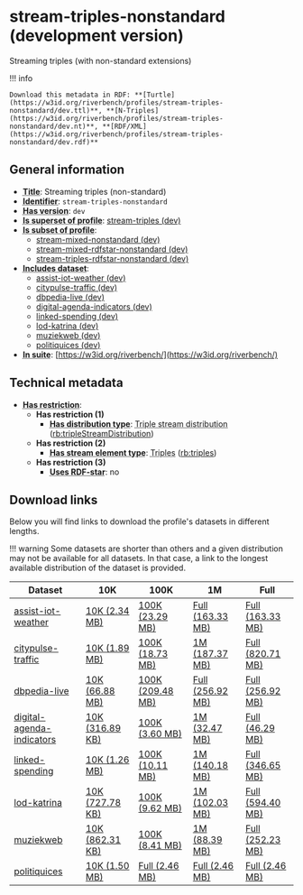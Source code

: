 # stream-triples-nonstandard (development version)

Streaming triples (with non-standard extensions)

!!! info

    Download this metadata in RDF: **[Turtle](https://w3id.org/riverbench/profiles/stream-triples-nonstandard/dev.ttl)**, **[N-Triples](https://w3id.org/riverbench/profiles/stream-triples-nonstandard/dev.nt)**, **[RDF/XML](https://w3id.org/riverbench/profiles/stream-triples-nonstandard/dev.rdf)**



## General information

- **<abbr title="A name given to the resource.">Title</abbr>**: Streaming triples (non-standard)
- **<abbr title="An unambiguous reference to the resource within a given context.">Identifier</abbr>**: `stream-triples-nonstandard`
- **<abbr title="Version tag of an artifact">Has version</abbr>**: `dev`
- **<abbr title="Indicates that this profile contains all datasets of the other profile">Is superset of profile</abbr>**: [stream-triples (dev)](https://w3id.org/riverbench/profiles/stream-triples/dev)
- **<abbr title="Indicates that this profile's datasets are all in the other profile">Is subset of profile</abbr>**: 
    - [stream-mixed-nonstandard (dev)](https://w3id.org/riverbench/profiles/stream-mixed-nonstandard/dev)
    - [stream-mixed-rdfstar-nonstandard (dev)](https://w3id.org/riverbench/profiles/stream-mixed-rdfstar-nonstandard/dev)
    - [stream-triples-rdfstar-nonstandard (dev)](https://w3id.org/riverbench/profiles/stream-triples-rdfstar-nonstandard/dev)
- **<abbr title="Indicates which datasets are included in the profile">Includes dataset</abbr>**: 
    - [assist-iot-weather (dev)](https://w3id.org/riverbench/datasets/assist-iot-weather/dev)
    - [citypulse-traffic (dev)](https://w3id.org/riverbench/datasets/citypulse-traffic/dev)
    - [dbpedia-live (dev)](https://w3id.org/riverbench/datasets/dbpedia-live/dev)
    - [digital-agenda-indicators (dev)](https://w3id.org/riverbench/datasets/digital-agenda-indicators/dev)
    - [linked-spending (dev)](https://w3id.org/riverbench/datasets/linked-spending/dev)
    - [lod-katrina (dev)](https://w3id.org/riverbench/datasets/lod-katrina/dev)
    - [muziekweb (dev)](https://w3id.org/riverbench/datasets/muziekweb/dev)
    - [politiquices (dev)](https://w3id.org/riverbench/datasets/politiquices/dev)
- **<abbr title="Indicates the benchmark suite to which a dataset or profile belongs">In suite</abbr>**: [https://w3id.org/riverbench/](https://w3id.org/riverbench/)

## Technical metadata

- **<abbr title="Has profile restriction. The restrictions are joined with the AND operator.">Has restriction</abbr>**: 
    - **Has restriction (1)**    
        - **<abbr title="Indicates the type of RiverBench dataset distribution">Has distribution type</abbr>**: <abbr title="The dataset is distributed as a stream of RDF triples.">Triple stream distribution</abbr> ([rb:tripleStreamDistribution](https://w3id.org/riverbench/schema/metadata#tripleStreamDistribution))
    - **Has restriction (2)**    
        - **<abbr title="Indicates the type of contents of each stream element">Has stream element type</abbr>**: <abbr title="Triple streams consist of elements, where each element is an RDF graph.">Triples</abbr> ([rb:triples](https://w3id.org/riverbench/schema/metadata#triples))
    - **Has restriction (3)**    
        - **<abbr title="Whether the dataset uses RDF-star features.">Uses RDF-star</abbr>**: no


## Download links

Below you will find links to download the profile's datasets in different lengths.

!!! warning
    Some datasets are shorter than others and a given distribution may not be available for all datasets.
    In that case, a link to the longest available distribution of the dataset is provided.

Dataset | 10K | 100K | 1M | Full
--- | --- | --- | --- | ---
[assist-iot-weather](https://w3id.org/riverbench/datasets/assist-iot-weather/dev) | [10K (2.34 MB)](https://w3id.org/riverbench/datasets/assist-iot-weather/dev/files/stream_10K.tar.gz) | [100K (23.29 MB)](https://w3id.org/riverbench/datasets/assist-iot-weather/dev/files/stream_100K.tar.gz) | [Full (163.33 MB)](https://w3id.org/riverbench/datasets/assist-iot-weather/dev/files/stream_full.tar.gz) | [Full (163.33 MB)](https://w3id.org/riverbench/datasets/assist-iot-weather/dev/files/stream_full.tar.gz)
[citypulse-traffic](https://w3id.org/riverbench/datasets/citypulse-traffic/dev) | [10K (1.89 MB)](https://w3id.org/riverbench/datasets/citypulse-traffic/dev/files/stream_10K.tar.gz) | [100K (18.73 MB)](https://w3id.org/riverbench/datasets/citypulse-traffic/dev/files/stream_100K.tar.gz) | [1M (187.37 MB)](https://w3id.org/riverbench/datasets/citypulse-traffic/dev/files/stream_1M.tar.gz) | [Full (820.71 MB)](https://w3id.org/riverbench/datasets/citypulse-traffic/dev/files/stream_full.tar.gz)
[dbpedia-live](https://w3id.org/riverbench/datasets/dbpedia-live/dev) | [10K (66.88 MB)](https://w3id.org/riverbench/datasets/dbpedia-live/dev/files/stream_10K.tar.gz) | [100K (209.48 MB)](https://w3id.org/riverbench/datasets/dbpedia-live/dev/files/stream_100K.tar.gz) | [Full (256.92 MB)](https://w3id.org/riverbench/datasets/dbpedia-live/dev/files/stream_full.tar.gz) | [Full (256.92 MB)](https://w3id.org/riverbench/datasets/dbpedia-live/dev/files/stream_full.tar.gz)
[digital-agenda-indicators](https://w3id.org/riverbench/datasets/digital-agenda-indicators/dev) | [10K (316.89 KB)](https://w3id.org/riverbench/datasets/digital-agenda-indicators/dev/files/stream_10K.tar.gz) | [100K (3.60 MB)](https://w3id.org/riverbench/datasets/digital-agenda-indicators/dev/files/stream_100K.tar.gz) | [1M (32.47 MB)](https://w3id.org/riverbench/datasets/digital-agenda-indicators/dev/files/stream_1M.tar.gz) | [Full (46.29 MB)](https://w3id.org/riverbench/datasets/digital-agenda-indicators/dev/files/stream_full.tar.gz)
[linked-spending](https://w3id.org/riverbench/datasets/linked-spending/dev) | [10K (1.26 MB)](https://w3id.org/riverbench/datasets/linked-spending/dev/files/stream_10K.tar.gz) | [100K (10.11 MB)](https://w3id.org/riverbench/datasets/linked-spending/dev/files/stream_100K.tar.gz) | [1M (140.18 MB)](https://w3id.org/riverbench/datasets/linked-spending/dev/files/stream_1M.tar.gz) | [Full (346.65 MB)](https://w3id.org/riverbench/datasets/linked-spending/dev/files/stream_full.tar.gz)
[lod-katrina](https://w3id.org/riverbench/datasets/lod-katrina/dev) | [10K (727.78 KB)](https://w3id.org/riverbench/datasets/lod-katrina/dev/files/stream_10K.tar.gz) | [100K (9.62 MB)](https://w3id.org/riverbench/datasets/lod-katrina/dev/files/stream_100K.tar.gz) | [1M (102.03 MB)](https://w3id.org/riverbench/datasets/lod-katrina/dev/files/stream_1M.tar.gz) | [Full (594.40 MB)](https://w3id.org/riverbench/datasets/lod-katrina/dev/files/stream_full.tar.gz)
[muziekweb](https://w3id.org/riverbench/datasets/muziekweb/dev) | [10K (862.31 KB)](https://w3id.org/riverbench/datasets/muziekweb/dev/files/stream_10K.tar.gz) | [100K (8.41 MB)](https://w3id.org/riverbench/datasets/muziekweb/dev/files/stream_100K.tar.gz) | [1M (88.39 MB)](https://w3id.org/riverbench/datasets/muziekweb/dev/files/jelly_1M.jelly.gz) | [Full (252.23 MB)](https://w3id.org/riverbench/datasets/muziekweb/dev/files/stream_full.tar.gz)
[politiquices](https://w3id.org/riverbench/datasets/politiquices/dev) | [10K (1.50 MB)](https://w3id.org/riverbench/datasets/politiquices/dev/files/jelly_10K.jelly.gz) | [Full (2.46 MB)](https://w3id.org/riverbench/datasets/politiquices/dev/files/stream_full.tar.gz) | [Full (2.46 MB)](https://w3id.org/riverbench/datasets/politiquices/dev/files/stream_full.tar.gz) | [Full (2.46 MB)](https://w3id.org/riverbench/datasets/politiquices/dev/files/stream_full.tar.gz)